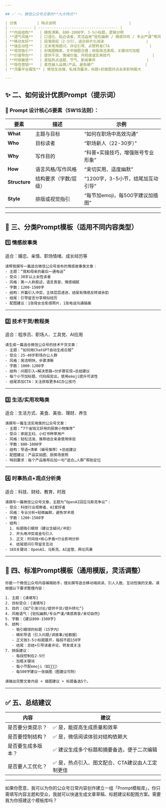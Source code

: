 ```yaml
---

## ✅ 一、微信公众号文章的**九大特点**

| 分类         | 特点说明                                 |
| ---------- | ------------------------------------ |
| **内容结构**   | 精炼清晰，800-2000字，3-5小标题，逻辑分明           |
| **语气风格**   | 口语化、贴近读者，灵活运用“轻松幽默 / 情感共鸣 / 专业严谨”等风格 |
| **移动友好**   | 段落简短（2-5行），适合碎片化阅读                   |
| **强互动性**   | 文末常用提问、评论引导、点赞转发CTA                  |
| **视觉吸引**   | 封面图精美，文中插图合理；排版简洁美观，关键词可加粗           |
| **价值导向**   | 提供干货、情绪价值、共鸣感或实用技巧                   |
| **时效敏感**   | 紧贴热点话题、节气、新闻事件                       |
| **隐性营销**   | 柔性植入品牌/产品，避免硬广                       |
| **流量平台属性** | 微信生态强、私域流量浓，标题+封面图对点击率影响极大           |

---
```


## ✨ 二、如何设计优质Prompt（提示词）

### 🎯 Prompt 设计核心5要素（5W1S法则）：

| 要素            | 描述          | 示例                    |
| ------------- | ----------- | --------------------- |
| **What**      | 主题与目标       | “如何在职场中高效沟通”          |
| **Who**       | 目标读者        | “职场新人（22-30岁）”        |
| **Why**       | 写作目的        | “科普+实操技巧，增强账号专业形象”    |
| **How**       | 语言风格/写作风格   | “亲切实用、适度幽默”           |
| **Structure** | 结构要求（字数/层级） | “1200字，3-5小节，结尾加互动引导” |
| **Style**     | 排版或视觉指引     | “每节加emoji，每500字建议加插图” |

---

## 🧩 三、分类Prompt模板（适用不同内容类型）

### 1️⃣ 情感故事类

适合：婚恋、亲情、职场情绪、成长经历等

```text
请帮我撰写一篇适合微信公众号发布的情感故事类文章：
- 主题：“我和母亲的最后一通电话”
- 受众：30岁以上女性读者
- 风格：第一人称叙述，语言真挚，情感细腻
- 字数：1200-1500字
- 结构：开篇引入冲突，主体层层递进，结尾有情感反转或余韵
- 结尾：引导留言分享相似经历
- 配图建议：1张母女合影感照片，1张电话沟通插画
```

---

### 2️⃣ 技术干货/教程类

适合：程序员、职场人、工具党、AI应用

```text
请生成一篇适合微信公众号的技术干货文章：
- 主题：“如何用ChatGPT自动生成日报”
- 受众：25-40岁职场办公人群
- 风格：简洁明快，步骤清晰
- 字数：1000-1200字
- 结构：问题引入→解决思路→分步骤实现→总结建议
- 每个小节加标题、代码段突出，使用emoji提升可读性
- 结尾添加CTA：关注获取更多AI办公技巧
```

---

### 3️⃣ 生活/实用攻略类

适合：生活方式、美食、美妆、理财、养生

```text
请撰写一篇生活实用类的公众号文章：
- 主题：“7个省钱又好用的厨房小物推荐”
- 受众：家庭主妇、小红书种草用户
- 风格：轻松活泼、推荐结合亲身使用体验
- 字数：800-1000字
- 结构：导语+清单（编号推荐）+总结建议
- 配图建议：产品实拍图、厨房场景照
- 特别要求：每个产品推荐后加一句“适合…人群”帮助定位
```

---

### 4️⃣ 时事热点+观点分析类

适合：科技、财经、教育、时政

```text
请撰写一篇微信公众号文章，主题为“OpenAI回应马斯克争议”：
- 受众：科技行业观察者、AI爱好者
- 风格：专业分析+轻微幽默，避免学术感
- 字数：1200-1500字
- 结构：
  1. 标题吸引眼球（建议含疑问/冲突）
  2. 开头用冲突或金句引入
  3. 正文：时间线+核心矛盾+行业影响分析
  4. 结尾提问引导留言互动
- SEO关键词：OpenAI、马斯克、AI监管、舆论风暴
```

---

## 📌 四、标准Prompt模板（通用模版，灵活调整）

```text
你是一个微信公众号内容编辑助手，擅长撰写适合移动端阅读、引人入胜、互动性强的文章。请根据以下要求整理内容：

1. 主题：{请填写}
2. 目标受众：{请填写}
3. 目的：{如“引发讨论/提供干货/提升转化”}
4. 风格语气：{轻松幽默/专业严谨/情感真挚/亲切自然}
5. 字数：{建议800-1500字}
6. 结构：
   - 吸引眼球的标题（15字内）
   - 精彩导语（引入问题/讲故事/给数据）
   - 正文按3-5小标题展开，每段不超150字
   - 结尾：总结+引导读者评论、转发或关注
7. 排版建议：
   - 每段控制在2-5行
   - 加粗关键词
   - 每小节配emoji（如📌✅🚀）
   - 每500字建议一张插图（图建议可附）

请输出完整文章内容 + 插图建议 + 标题备选5个。
```

---

## ✅ 五、总结建议

| 内容        | 建议                         |
| --------- | -------------------------- |
| 是否要分类提示？  | ✅ 是，能提高生成质量和效率             |
| 是否要控制结构？  | ✅ 是，微信阅读体验对结构依赖大           |
| 是否要生成多版本？ | ✅ 建议生成多个标题和摘要备选，便于二次编辑     |
| 是否要人工优化？  | ✅ 是，热点引入、图文配合、CTA建议由人工定制更佳 |

---

如果你愿意，我可以为你的公众号日常内容创作建立一组「Prompt模板库」，你只需填写内容主题和受众，我就可以快速生成文章草稿、标题建议和配图方案。需要我为你搭建这个模板库吗？
